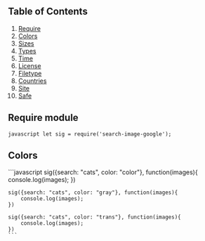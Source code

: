 ## Table of Contents
  1. [Require](#Require)
  1. [Colors](#Colors)
  1. [Sizes](#Sizes)
  1. [Types](#Types)
  1. [Time](#Time)
  1. [License](#License)
  1. [Filetype](#Filetype)
  1. [Countries](#Countries)
  1. [Site](#Site)
  1. [Safe](#Safe)
  
## Require module
  <a name="Require"></a><a name="1.1"></a>
	```javascript
	let sig = require('search-image-google');
	```
## Colors
  <a name="Colors"></a><a name="1.1"></a>
	```javascript
	sig({search: "cats", color: "color"}, function(images){
		console.log(images);
	})
	
	sig({search: "cats", color: "gray"}, function(images){
		console.log(images);
	})
	
	sig({search: "cats", color: "trans"}, function(images){
		console.log(images);
	})
	```
